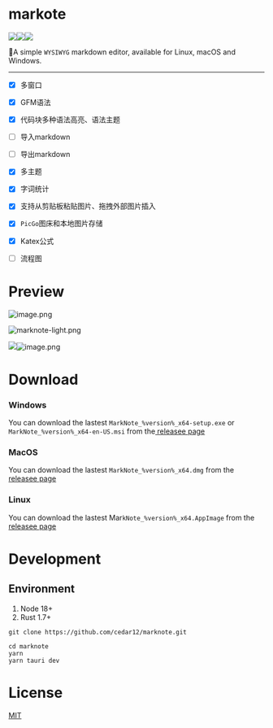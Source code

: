 # markote

![](https://img.shields.io/github/stars/cedar12/marknote)![](https://img.shields.io/github/forks/cedar12/marknote)![](https://img.shields.io/github/downloads/cedar12/marknote/total)

🎉A simple `WYSIWYG` markdown editor, available for Linux, macOS and Windows.

---

- [x] 多窗口

- [x] GFM语法

- [x] 代码块多种语法高亮、语法主题

- [ ] 导入markdown

- [ ] 导出markdown

- [x] 多主题

- [x] 字词统计

- [x] 支持从剪贴板粘贴图片、拖拽外部图片插入

- [x] `PicGo`图床和本地图片存储

- [x] Katex公式

- [ ] 流程图

# Preview

![image.png](https://cdn.jsdelivr.net/gh/cedar12/picgo@main/images/image.png)

![marknote-light.png](https://cdn.jsdelivr.net/gh/cedar12/picgo@main/images/202310122323992.png)

![](https://cdn.jsdelivr.net/gh/cedar12/picgo@main/images/202310122323635.png)![image.png](https://cdn.jsdelivr.net/gh/cedar12/picgo@main/images/202310132359895.png)

# Download

### Windows

You can download the lastest `MarkNote_%version%_x64-setup.exe` or `MarkNote_%version%_x64-en-US.msi` from the[ releasee page](https://github.com/cedar12/marknote/releases/latest)

### MacOS

You can download the lastest `MarkNote_%version%_x64.dmg` from the [releasee page](https://github.com/cedar12/marknote/releases/latest)

### Linux

You can download the lastest Mar`kNote_%version%_x64.AppImage` from the[ releasee pag](https://github.com/cedar12/marknote/releases/latest)[e](https://github.com/cedar12/marknote/releases/tag/latest)

# Development

## Environment

1. Node 18+
2. Rust 1.7+

```shell
git clone https://github.com/cedar12/marknote.git
```

```shell
cd marknote
yarn
yarn tauri dev
```

# License

[MIT](https://github.com/cedar12/marknote/LICENSE)
